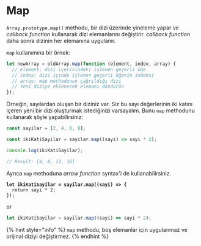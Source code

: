 # Map

`Array.prototype.map()` methodu, bir dizi üzerinde yineleme yapar ve _callback function_ kullanarak dizi elemanlarını değiştirir. _callback function_ daha sonra dizinin her elemanına uygulanır.

`map` kullanımına bir örnek:

```javascript
let newArray = oldArray.map(function (element, index, array) {
  // element: dizi içerisindeki işlenen geçerli öğe
  // index: dizi içinde işlenen geçerli öğenin indeksi
  // array: map methodunun çağrıldığı dizi
  // Yeni diziye eklenecek elemanı döndürün
});
```

Örneğin, sayılardan oluşan bir diziniz var. Siz bu sayı değerlerinin iki katını içeren yeni bir dizi oluşturmak istediğinizi varsayalım. Bunu `map` methodunu kullanarak şöyle yapabilirsiniz:

```javascript
const sayilar = [2, 4, 6, 8];

const ikiKatiSayilar = sayilar.map((sayi) => sayi * 2);

console.log(ikiKatiSayilar);

// Result: [4, 8, 12, 16]
```

Ayrıca `map` methoduna _arrow function_ syntax'i de kullanabilirsiniz.

<pre class="language-typescript"><code class="lang-typescript"><strong>let ikiKatiSayilar = sayilar.map((sayi) => {
</strong>  return sayi * 2;
});
</code></pre>

or

```typescript
let ikiKatiSayilar = sayilar.map((sayi) => sayi * 2);
```

{% hint style="info" %}
`map` methodu, boş elemanlar için uygulanmaz ve orijinal diziyi değiştirmez.
{% endhint %}
